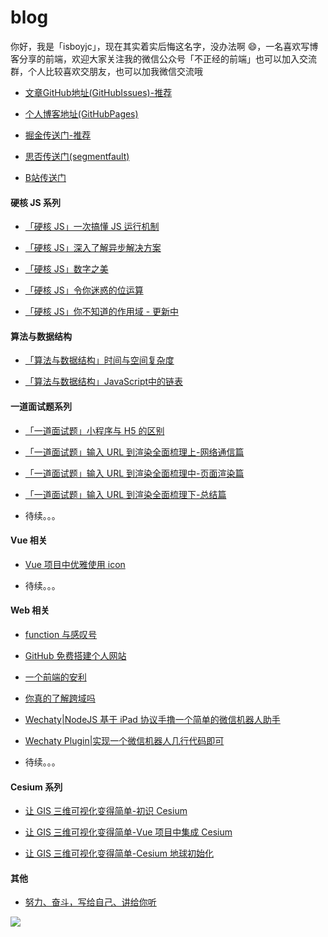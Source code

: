 # blog

你好，我是「isboyjc」，现在其实着实后悔这名字，没办法啊 😄，一名喜欢写博客分享的前端，欢迎大家关注我的微信公众号「不正经的前端」也可以加入交流群，个人比较喜欢交朋友，也可以加我微信交流哦

- [文章GitHub地址(GitHubIssues)-推荐](https://github.com/isboyjc/blog/issues)

- [个人博客地址(GitHubPages)](https://isboyjc.top/blog)

- [掘金传送门-推荐](https://juejin.im/user/5cdc302f6fb9a032155705c4/posts)

- [思否传送门(segmentfault)](https://segmentfault.com/u/isboyjc)

- [B站传送门](https://space.bilibili.com/445033268)

#### 硬核 JS 系列

- [「硬核 JS」一次搞懂 JS 运行机制](https://github.com/isboyjc/blog/issues/5)

- [「硬核 JS」深入了解异步解决方案](https://github.com/isboyjc/blog/issues/7)

- [「硬核 JS」数字之美](https://github.com/isboyjc/blog/issues/25)

- [「硬核 JS」令你迷惑的位运算](https://github.com/isboyjc/blog/issues/26)

- [「硬核 JS」你不知道的作用域 - 更新中](https://github.com/isboyjc/blog/issues/17)

#### 算法与数据结构

- [「算法与数据结构」时间与空间复杂度](https://github.com/isboyjc/blog/issues/28)

- [「算法与数据结构」JavaScript中的链表](https://github.com/isboyjc/blog/issues/29)

#### 一道面试题系列

- [「一道面试题」小程序与 H5 的区别](https://github.com/isboyjc/blog/issues/13)

- [「一道面试题」输入 URL 到渲染全面梳理上-网络通信篇](https://github.com/isboyjc/blog/issues/14)

- [「一道面试题」输入 URL 到渲染全面梳理中-页面渲染篇](https://github.com/isboyjc/blog/issues/15)

- [「一道面试题」输入 URL 到渲染全面梳理下-总结篇](https://github.com/isboyjc/blog/issues/16)

- 待续。。。

#### Vue 相关

- [Vue 项目中优雅使用 icon](https://github.com/isboyjc/blog/issues/12)

- 待续。。。

#### Web 相关

- [function 与感叹号](https://github.com/isboyjc/blog/issues/11)

- [GitHub 免费搭建个人网站](https://github.com/isboyjc/blog/issues/3)

- [一个前端的安利](https://github.com/isboyjc/blog/issues/2)

- [你真的了解跨域吗](https://github.com/isboyjc/blog/issues/18)

- [Wechaty|NodeJS 基于 iPad 协议手撸一个简单的微信机器人助手](https://github.com/isboyjc/blog/issues/4)

- [Wechaty Plugin|实现一个微信机器人几行代码即可](https://github.com/isboyjc/blog/issues/19)

- 待续。。。

#### Cesium 系列

- [让 GIS 三维可视化变得简单-初识 Cesium](https://github.com/isboyjc/blog/issues/22)

- [让 GIS 三维可视化变得简单-Vue 项目中集成 Cesium](https://github.com/isboyjc/blog/issues/23)

- [让 GIS 三维可视化变得简单-Cesium 地球初始化](https://github.com/isboyjc/blog/issues/24)

#### 其他

- [努力、奋斗，写给自己、讲给你听](https://github.com/isboyjc/blog/issues/21)




![](https://cdn.jsdelivr.net/gh/isboyjc/PictureBed/other/20201226182304.png)
